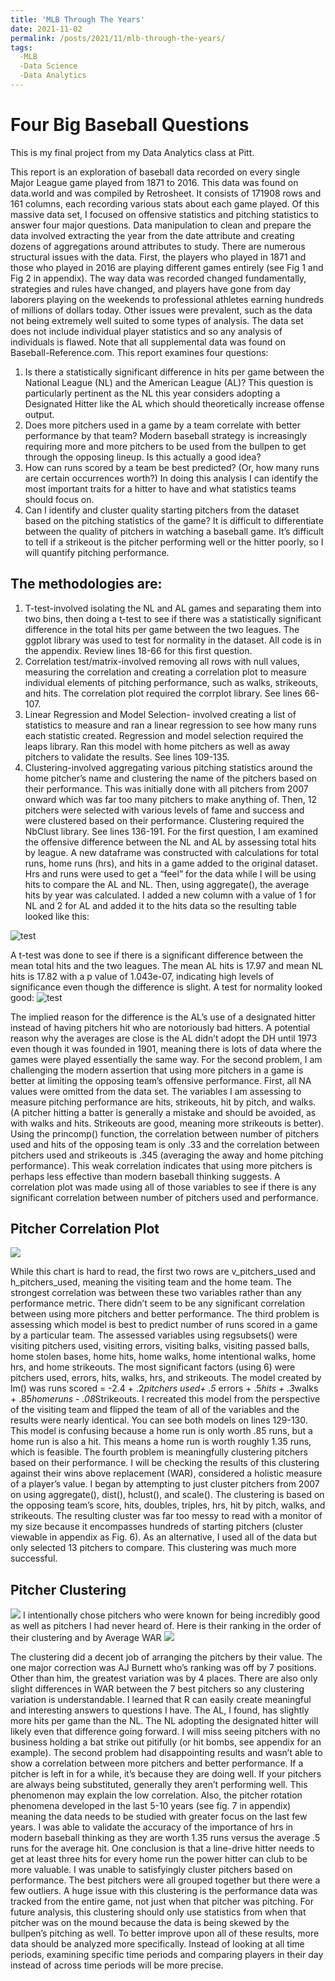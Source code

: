 ```yaml
---
title: 'MLB Through The Years'
date: 2021-11-02
permalink: /posts/2021/11/mlb-through-the-years/
tags:
  -MLB
  -Data Science
  -Data Analytics
---
```


Four Big Baseball Questions
==========
This is my final project from my Data Analytics class at Pitt. 

This report is an exploration of baseball data recorded on every single Major League game played from 1871 to 2016. This data was found on data.world and was compiled by Retrosheet. It consists of 171908 rows and 161 columns, each recording various stats about each game played. Of this massive data set, I focused on offensive statistics and pitching statistics to answer four major questions. Data manipulation to clean and prepare the data involved extracting the year from the date attribute and creating dozens of aggregations around attributes to study. There are numerous structural issues with the data. First, the players who played in 1871 and those who played in 2016 are playing different games entirely (see Fig 1 and Fig 2 in appendix). The way data was recorded changed fundamentally, strategies and rules have changed, and players have gone from day laborers playing on the weekends to professional athletes earning hundreds of millions of dollars today. Other issues were prevalent, such as the data not being extremely well suited to some types of analysis. The data set does not include individual player statistics and so any analysis of individuals is flawed. Note that all supplemental data was found on Baseball-Reference.com.
This report examines four questions:
1.	Is there a statistically significant difference in hits per game between the National League (NL) and the American League (AL)? This question is particularly pertinent as the NL this year considers adopting a Designated Hitter like the AL which should theoretically increase offense output.
2.	Does more pitchers used in a game by a team correlate with better performance by that team? Modern baseball strategy is increasingly requiring more and more pitchers to be used from the bullpen to get through the opposing lineup. Is this actually a good idea?
3.	How can runs scored by a team be best predicted? (Or, how many runs are certain occurrences worth?) In doing this analysis I can identify the most important traits for a hitter to have and what statistics teams should focus on.
4.	Can I identify and cluster quality starting pitchers from the dataset based on the pitching statistics of the game? It is difficult to differentiate between the quality of pitchers in watching a baseball game. It’s difficult to tell if a strikeout is the pitcher performing well or the hitter poorly, so I will quantify pitching performance.

The methodologies are:
-------
1.	T-test-involved isolating the NL and AL games and separating them into two bins, then doing a t-test to see if there was a statistically significant difference in the total hits per game between the two leagues. The ggplot library was used to test for normality in the dataset. All code is in the appendix. Review lines 18-66 for this first question.
2.	Correlation test/matrix-involved removing all rows with null values, measuring the correlation and creating a correlation plot to measure individual elements of pitching performance, such as walks, strikeouts, and hits. The correlation plot required the corrplot library. See lines 66-107.
3.	Linear Regression and Model Selection- involved creating a list of statistics to measure and ran a linear regression to see how many runs each statistic created. Regression and model selection required the leaps library. Ran this model with home pitchers as well as away pitchers to validate the results. See lines 109-135.
4.	Clustering-involved aggregating various pitching statistics around the home pitcher’s name and clustering the name of the pitchers based on their performance. This was initially done with all pitchers from 2007 onward which was far too many pitchers to make anything of. Then, 12 pitchers were selected with various levels of fame and success and were clustered based on their performance. Clustering required the NbClust library. See lines 136-191.
For the first question, I am examined the offensive difference between the NL and AL by assessing total hits by league. A new dataframe was constructed with calculations for total runs, home runs (hrs), and hits in a game added to the original dataset. Hrs and runs were used to get a “feel” for the data while I will be using hits to compare the AL and NL. Then, using aggregate(), the average hits by year was calculated. I added a new column with a value of 1 for NL and 2 for AL and added it to the hits data so the resulting table looked like this:

![test](https://github.com/stephenimhoff/stephenimhoff.github.io/blob/master/images/Table1.JPG?raw=True)

A t-test was done to see if there is a significant difference between the mean total hits and the two leagues. The mean AL hits is 17.97 and mean NL hits is 17.82 with a p value of 1.043e-07, indicating high levels of significance even though the difference is slight. A test for normality looked good:
![test](https://github.com/stephenimhoff/stephenimhoff.github.io/blob/master/images/fig5.JPG)

The implied reason for the difference is the AL’s use of a designated hitter instead of having pitchers hit who are notoriously bad hitters. A potential reason why the averages are close is the AL didn’t adopt the DH until 1973 even though it was founded in 1901, meaning there is lots of data where the games were played essentially the same way. 
	For the second problem, I am challenging the modern assertion that using more pitchers in a game is better at limiting the opposing team’s offensive performance. First, all NA values were omitted from the data set. The variables I am assessing to measure pitching performance are hits, strikeouts, hit by pitch, and walks. (A pitcher hitting a batter is generally a mistake and should be avoided, as with walks and hits. Strikeouts are good, meaning more strikeouts is better). Using the princomp() function, the correlation between number of pitchers used and hits of the opposing team is only .33 and the correlation between pitchers used and strikeouts is .345 (averaging the away and home pitching performance). This weak correlation indicates that using more pitchers is perhaps less effective than modern baseball thinking suggests. A correlation plot was made using all of those variables to see if there is any significant correlation between number of pitchers used and performance. 

Pitcher Correlation Plot
--------
![](https://github.com/stephenimhoff/stephenimhoff.github.io/blob/master/images/pitcher%20correlation.JPG)

While this chart is hard to read, the first two rows are v_pitchers_used and h_pitchers_used, meaning the visiting team and the home team. The strongest correlation was between these two variables rather than any performance metric. There didn’t seem to be any significant correlation between using more pitchers and better performance. 
	The third problem is assessing which model is best to predict number of runs scored in a game by a particular team. The assessed variables using regsubsets() were visiting pitchers used, visiting errors, visiting balks, visiting passed balls, home stolen bases, home hits, home walks, home intentional walks, home hrs, and home strikeouts. The most significant factors (using 6) were pitchers used, errors, hits, walks, hrs, and strikeouts. The model created by lm() was runs scored = -2.4 + .2*pitchers used+ .5* errors + .5*hits + .3*walks + .85*homeruns - .08*Strikeouts. I recreated this model from the perspective of the visiting team and flipped the team of all of the variables and the results were nearly identical. You can see both models on lines 129-130. This model is confusing because a home run is only worth .85 runs, but a home run is also a hit. This means a home run is worth roughly 1.35 runs, which is feasible.
	The fourth problem is meaningfully clustering pitchers based on their performance. I will be checking the results of this clustering against their wins above replacement (WAR), considered a holistic measure of a player’s value. I began by attempting to just cluster pitchers from 2007 on using aggregate(), dist(), hclust(), and scale(). The clustering is based on the opposing team’s score, hits, doubles, triples, hrs, hit by pitch, walks, and strikeouts. The resulting cluster was far too messy to read with a monitor of my size because it encompasses hundreds of starting pitchers (cluster viewable in appendix as Fig. 6). As an alternative, I used all of the data but only selected 13 pitchers to compare. This clustering was much more successful. 

Pitcher Clustering
----------
![](https://github.com/stephenimhoff/stephenimhoff.github.io/blob/master/images/pitcher%20cluster.JPG)
I intentionally chose pitchers who were known for being incredibly good as well as pitchers I had never heard of. Here is their ranking in the order of their clustering and by Average WAR
![](https://github.com/stephenimhoff/stephenimhoff.github.io/blob/master/images/pitcher%20ranking.JPG)

The clustering did a decent job of arranging the pitchers by their value. The one major correction was AJ Burnett who’s ranking was off by 7 positions. Other than him, the greatest variation was by 4 places. There are also only slight differences in WAR between the 7 best pitchers so any clustering variation is understandable.
	I learned that R can easily create meaningful and interesting answers to questions I have. The AL, I found, has slightly more hits per game than the NL. The NL adopting the designated hitter will likely even that difference going forward. I will miss seeing pitchers with no business holding a bat strike out pitifully (or hit bombs, see appendix for an example). The second problem had disappointing results and wasn’t able to show a correlation between more pitchers and better performance. If a pitcher is left in for a while, it’s because they are doing well. If your pitchers are always being substituted, generally they aren’t performing well. This phenomenon may explain the low correlation. Also, the pitcher rotation phenomena developed in the last 5-10 years (see fig. 7 in appendix) meaning the data needs to be studied with greater focus on the last few years. I was able to validate the accuracy of the importance of hrs in modern baseball thinking as they are worth 1.35 runs versus the average .5 runs for the average hit. One conclusion is that a line-drive hitter needs to get at least three hits for every home run the power hitter can club to be more valuable. I was unable to satisfyingly cluster pitchers based on performance. The best pitchers were all grouped together but there were a few outliers. A huge issue with this clustering is the performance data was tracked from the entire game, not just when that pitcher was pitching. For future analysis, this clustering should only use statistics from when that pitcher was on the mound because the data is being skewed by the bullpen’s pitching as well. To better improve upon all of these results, more data should be analyzed more specifically. Instead of looking at all time periods, examining specific time periods and comparing players in their day instead of across time periods will be more precise.








